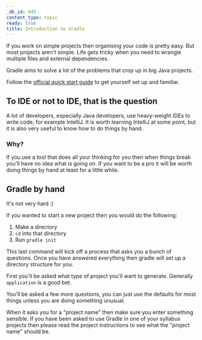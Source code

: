 ```yaml
---
_db_id: 945
content_type: topic
ready: true
title: Introduction to Gradle
---
```


If you work on simple projects then organising your code is pretty easy. But most projects aren't simple. Life gets tricky when you need to wrangle multiple files and external dependencies.

Gradle aims to solve a lot of the problems that crop up in big Java projects.

Follow the [official quick start guide](https://docs.gradle.org/current/userguide/part1_gradle_init.html) to get yourself set up and familiar.

## To IDE or not to IDE, that is the question

A lot of developers, especially Java developers, use heavy-weight IDEs to write code, for example IntelliJ. It is worth learning IntelliJ at some point, but it is also very useful to know how to do things by hand.

### Why?

If you use a tool that does all your thinking for you then when things break you'll have no idea what is going on. If you want to be a pro it will be worth doing things by hand at least for a little while.

## Gradle by hand

It's not very hard :)

If you wanted to start a new project then you would do the following:

1. Make a directory
2. `cd` into that directory
3. Run `gradle init`

This last command will kick off a process that asks you a bunch of questions. Once you have answered everything then gradle will set up a directory structure for you.

First you'll be asked what type of project you'll want to generate. Generally `application` is a good bet.

You'll be asked a few more questions, you can just use the defaults for most things unless you are doing something unusual.

When it asks you for a "project name" then make sure you enter something sensible. If you have been asked to use Gradle in one of your syllabus projects then please read the project instructions to see what the "project name" should be.
